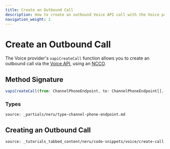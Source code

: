 ```yaml
---
title: Create an Outbound Call
description: How to create an outbound Voice API call with the Voice provider
navigation_weight: 1
---
```


# Create an Outbound Call

The Voice provider's `vapiCreateCall` function allows you to create an outbound call via the [Voice API](/voice/voice-api/overview), using an [NCCO](/voice/voice-api/ncco-reference).

## Method Signature
```javascript
vapiCreateCall(from: ChannelPhoneEndpoint, to: ChannelPhoneEndpoint[], ncco: Record<string, any>[])
```

### Types

```partial
source: _partials/neru/type-channel-phone-endpoint.md
```

## Creating an Outbound Call

```tabbed_content
source: _tutorials_tabbed_content/neru/code-snippets/voice/create-call
```